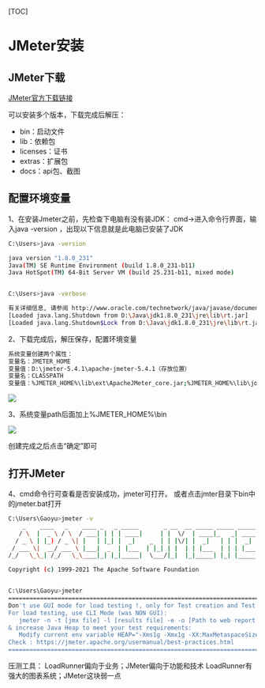 [TOC]

# JMeter安装

## JMeter下载

[JMeter官方下载链接](https://jmeter.apache.org/download_jmeter.cgi)

可以安装多个版本，下载完成后解压：

- bin：启动文件
- lib：依赖包
- licenses：证书
- extras：扩展包
- docs：api包、截图

## 配置环境变量

1、在安装Jmeter之前，先检查下电脑有没有装JDK：
cmd->进入命令行界面，输入java -version ，出现以下信息就是此电脑已安装了JDK

```bash
C:\Users>java -version

java version "1.8.0_231"
Java(TM) SE Runtime Environment (build 1.8.0_231-b11)
Java HotSpot(TM) 64-Bit Server VM (build 25.231-b11, mixed mode)


C:\Users>java -verbose

有关详细信息, 请参阅 http://www.oracle.com/technetwork/java/javase/documentation/index.html。
[Loaded java.lang.Shutdown from D:\Java\jdk1.8.0_231\jre\lib\rt.jar]
[Loaded java.lang.Shutdown$Lock from D:\Java\jdk1.8.0_231\jre\lib\rt.jar]
```

2、下载完成后，解压保存，配置环境变量

```bash
系统变量创建两个属性：
变量名：JMETER_HOME
变量值：D:\jmeter-5.4.1\apache-jmeter-5.4.1（存放位置）
变量名：CLASSPATH
变量值：%JMETER_HOME%\lib\ext\ApacheJMeter_core.jar;%JMETER_HOME%\lib\jorphan.jar;%JMETER_HOME%\lib\logkit-1.2.jar; （直接复制即可）
```

![](./images/07_JMter用户变量.png)

3、系统变量path后面加上%JMETER_HOME%\bin

![](./images/07_JMter系统变量2.png)

创建完成之后点击“确定”即可

## 打开JMeter

4、cmd命令行可查看是否安装成功，jmeter可打开。
或者点击jmter目录下bin中的jmeter.bat打开

```bash
C:\Users\Gaoyu>jmeter -v
    _    ____   _    ____ _   _ _____       _ __  __ _____ _____ _____ ____
   / \  |  _ \ / \  / ___| | | | ____|     | |  \/  | ____|_   _| ____|  _ \
  / _ \ | |_) / _ \| |   | |_| |  _|    _  | | |\/| |  _|   | | |  _| | |_) |
 / ___ \|  __/ ___ \ |___|  _  | |___  | |_| | |  | | |___  | | | |___|  _ <
/_/   \_\_| /_/   \_\____|_| |_|_____|  \___/|_|  |_|_____| |_| |_____|_| \_\ 5.4.1

Copyright (c) 1999-2021 The Apache Software Foundation


C:\Users\Gaoyu>jmeter
================================================================================
Don't use GUI mode for load testing !, only for Test creation and Test debugging.
For load testing, use CLI Mode (was NON GUI):
   jmeter -n -t [jmx file] -l [results file] -e -o [Path to web report folder]
& increase Java Heap to meet your test requirements:
   Modify current env variable HEAP="-Xms1g -Xmx1g -XX:MaxMetaspaceSize=256m" in the jmeter batch file
Check : https://jmeter.apache.org/usermanual/best-practices.html
================================================================================
```

压测工具：
LoadRunner偏向于业务；JMeter偏向于功能和技术
LoadRunner有强大的图表系统；JMeter这块弱一点
